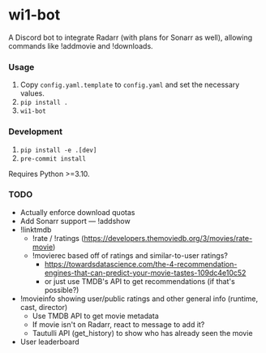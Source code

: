 # wi1-bot

A Discord bot to integrate Radarr (with plans for Sonarr as well), allowing commands like !addmovie and !downloads.

### Usage

1. Copy `config.yaml.template` to `config.yaml` and set the necessary values.
2. `pip install .`
3. `wi1-bot`

### Development

1. `pip install -e .[dev]`
2. `pre-commit install`

Requires Python >=3.10.

### TODO

- Actually enforce download quotas
- Add Sonarr support — !addshow
- !linktmdb
    - !rate / !ratings (https://developers.themoviedb.org/3/movies/rate-movie)
    - !movierec based off of ratings and similar-to-user ratings?
        - https://towardsdatascience.com/the-4-recommendation-engines-that-can-predict-your-movie-tastes-109dc4e10c52
        - or just use TMDB's API to get recommendations (if that's possible?)
- !movieinfo showing user/public ratings and other general info (runtime, cast, director)
    - Use TMDB API to get movie metadata
    - If movie isn't on Radarr, react to message to add it?
    - Tautulli API (get_history) to show who has already seen the movie
- User leaderboard
